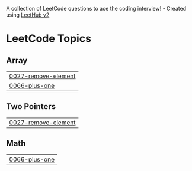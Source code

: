 A collection of LeetCode questions to ace the coding interview! - Created using [LeetHub v2](https://github.com/arunbhardwaj/LeetHub-2.0)
<!---LeetCode Topics Start-->
# LeetCode Topics
## Array
|  |
| ------- |
| [0027-remove-element](https://github.com/Sivabalakrishnan161310/Leetcode_problems/tree/master/0027-remove-element) |
| [0066-plus-one](https://github.com/Sivabalakrishnan161310/Leetcode_problems/tree/master/0066-plus-one) |
## Two Pointers
|  |
| ------- |
| [0027-remove-element](https://github.com/Sivabalakrishnan161310/Leetcode_problems/tree/master/0027-remove-element) |
## Math
|  |
| ------- |
| [0066-plus-one](https://github.com/Sivabalakrishnan161310/Leetcode_problems/tree/master/0066-plus-one) |
<!---LeetCode Topics End-->